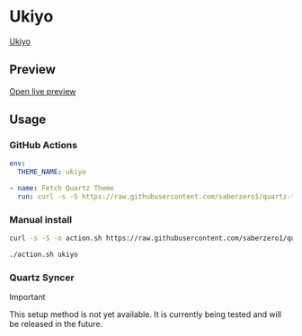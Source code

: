 # Ukiyo

[Ukiyo](#)

## Preview

[Open live preview](https://quartz-themes.github.io/ukiyo/)

## Usage

### GitHub Actions

```yaml
env:
  THEME_NAME: ukiyo
```

```yaml
- name: Fetch Quartz Theme
  run: curl -s -S https://raw.githubusercontent.com/saberzero1/quartz-themes/master/action.sh | bash -s -- $THEME_NAME
```

### Manual install

```bash
curl -s -S -o action.sh https://raw.githubusercontent.com/saberzero1/quartz-themes/master/action.sh

./action.sh ukiyo
```

### Quartz Syncer

> [!IMPORTANT]
> This setup method is not yet available. It is currently being tested and will be released in the future.
